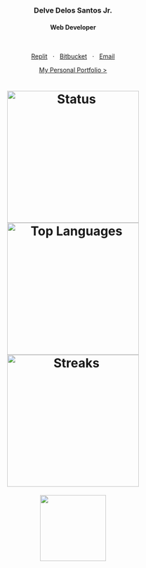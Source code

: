 <p align="center">
  <img src="https://media.tenor.com/WBpQwNDNbUYAAAAi/susamogus.gif" alt="">
</p>

<h3 align="center">Delve Delos Santos Jr.</h3>
<h4 align="center">Web Developer</h4>
<br>
<p align="center">
  <a target="_blank" href="https://replit.com/@dlvdls18">Replit</a>
  &nbsp;
  &sdot;
  &nbsp;
  <a target="_blank" href="https://bitbucket.org/dlvdls18">Bitbucket</a>
  &nbsp;
  &sdot;
  &nbsp;
  <a target="_blank" href="mailto:dlvdls18@gmail.com">Email</a>
</p>
<p align="center"><a target="_blank" href="https://bit.ly/dlvdls18">My Personal Portfolio &gt;</a><p>

<h1 align="center">
  <img width="300" alt="Status" src="https://github-stats-alpha.vercel.app/api?username=dlvdls18">
  <img width="300" alt="Top Languages" src="https://github-readme-stats.vercel.app/api/top-langs?username=dlvdls18">
  <img width="300" alt="Streaks" src="https://github-readme-streak-stats.herokuapp.com/?user=dlvdls18">
</h1>

<p align="center">
  <img width="150" src="https://forthebadge.com/images/featured/featured-built-with-love.svg">
</p>
